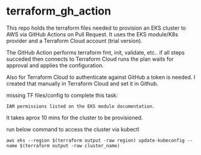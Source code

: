 # terraform_gh_action

This repo holds the terraform files needed to provision an EKS cluster to AWS via GitHub Actions on Pull Request.  It uses the EKS module/K8s provider and a Terraform Cloud account (trial version).

The GitHub Action performs terraform fmt, init, validate, etc.. if all steps succeded then connects to Terraform Cloud runs the plan waits for approval and applies the configuration. 

Also for Terraform Cloud to authenticate against GitHub a token is needed. I created that manually in Terraform Cloud and set it in Github.

missing TF files/config to complete this task:

`IAM permissions listed on the EKS module documentation.`



It takes aprox 10 mins for the cluster to be provisioned.


run below command to access the cluster via kubectl

`aws eks --region $(terraform output -raw region) update-kubeconfig --name $(terraform output -raw cluster_name)`